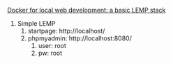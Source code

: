 
[Docker for local web development: a basic LEMP stack](https://github.com/piccard21/docker-lemp.git)

1. Simple LEMP
    1. startpage: http://localhost/
    2. phpmyadmin: http://localhost:8080/  
        1. user: root
        2. pw: root
